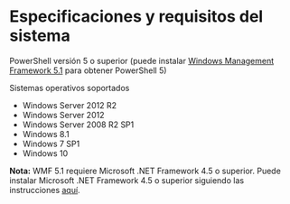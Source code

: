 # Especificaciones y requisitos del sistema

PowerShell versión 5 o superior (puede instalar [Windows Management Framework 5.1](https://www.microsoft.com/en-us/download/details.aspx?id=54616) para obtener PowerShell 5)

Sistemas operativos soportados

* Windows Server 2012 R2
* Windows Server 2012
* Windows Server 2008 R2 SP1
* Windows 8.1
* Windows 7 SP1
* Windows 10

**Nota:**
WMF 5.1 requiere Microsoft .NET Framework 4.5 o superior. Puede instalar Microsoft .NET Framework 4.5 o superior siguiendo las instrucciones [aquí](https://docs.microsoft.com/en-us/dotnet/framework/install/guide-for-developers).

